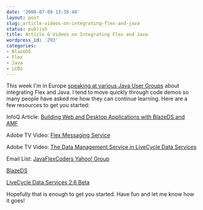 ```yaml
---
date: '2008-07-09 13:38:48'
layout: post
slug: article-videos-on-integrating-flex-and-java
status: publish
title: Article & Videos on Integrating Flex and Java
wordpress_id: '293'
categories:
- BlazeDS
- Flex
- Java
- LCDS
---
```


This week I'm in Europe [speaking at various Java User Groups](http://www.jamesward.com/wordpress/2008/07/07/europe_jug_tour/) about integrating Flex and Java.  I tend to move quickly through code demos so many people have asked me how they can continue learning.  Here are a few resources to get you started:

InfoQ Article: [Building Web and Desktop Applications with BlazeDS and AMF](http://www.infoq.com/articles/blazeds-intro)

Adobe TV Video: [Flex Messaging Service](http://tv.adobe.com/#v=http%3A//adobe.edgeboss.net/flash/adobe/adobetvprod/adc_presents/64_adc_010.flv%3Frss_feedid%3D1216%26xmlvers%3D2)

Adobe TV Video: [The Data Management Service in LiveCycle Data Services](http://tv.adobe.com/#v=http%3A//adobe.edgeboss.net/flash/adobe/adobetvprod/adc_presents/64_adc_008.flv%3Frss_feedid%3D1216%26xmlvers%3D2)

Email List: [JavaFlexCoders Yahoo! Group](http://tech.groups.yahoo.com/group/javaflexcoders/)

[BlazeDS](http://opensource.adobe.com/wiki/display/blazeds/BlazeDS)

[LiveCycle Data Services 2.6 Beta](http://labs.adobe.com/technologies/livecycle_dataservices2_6/)

Hopefully that is enough to get you started.  Have fun and let me know how it goes!
